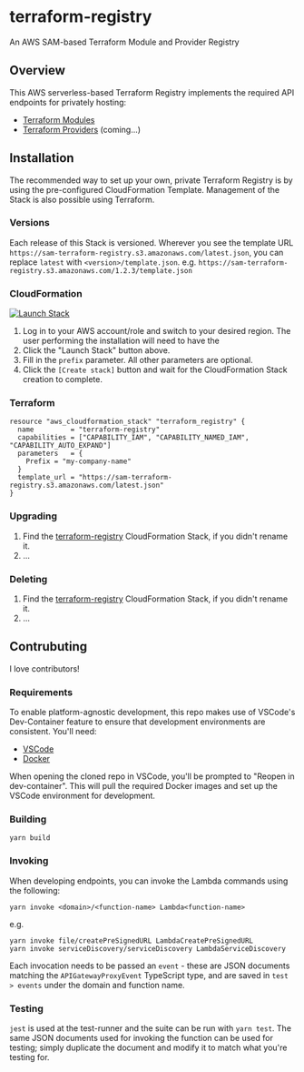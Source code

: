 # terraform-registry

An AWS SAM-based Terraform Module and Provider Registry

## Overview

This AWS serverless-based Terraform Registry implements the required API endpoints for privately hosting:

- [Terraform Modules](https://registry.terraform.io/browse/modules)
- [Terraform Providers](https://registry.terraform.io/browse/providers) (coming...)

## Installation

The recommended way to set up your own, private Terraform Registry is by using the pre-configured CloudFormation Template. Management of the Stack is also possible using Terraform.

### Versions

Each release of this Stack is versioned. Wherever you see the template URL `https://sam-terraform-registry.s3.amazonaws.com/latest.json`, you can replace `latest` with `<version>/template.json`. e.g. `https://sam-terraform-registry.s3.amazonaws.com/1.2.3/template.json`

### CloudFormation

[![Launch Stack](https://cdn.rawgit.com/buildkite/cloudformation-launch-stack-button-svg/master/launch-stack.svg)](https://console.aws.amazon.com/cloudformation/home#/stacks/new?stackName=terraform-registry&templateURL=https://sam-terraform-registry.s3.amazonaws.com/latest.json)

1. Log in to your AWS account/role and switch to your desired region. The user performing the installation will need to have the
1. Click the "Launch Stack" button above.
1. Fill in the `prefix` parameter. All other parameters are optional.
1. Click the `[Create stack]` button and wait for the CloudFormation Stack creation to complete.

### Terraform

```hcl
resource "aws_cloudformation_stack" "terraform_registry" {
  name         = "terraform-registry"
  capabilities = ["CAPABILITY_IAM", "CAPABILITY_NAMED_IAM", "CAPABILITY_AUTO_EXPAND"]
  parameters   = {
    Prefix = "my-company-name"
  }
  template_url = "https://sam-terraform-registry.s3.amazonaws.com/latest.json"
}

```

### Upgrading

1. Find the [terraform-registry](https://console.aws.amazon.com/cloudformation/home#/stacks?filteringText=terraform-registry) CloudFormation Stack, if you didn't rename it.
1. ...

### Deleting

1. Find the [terraform-registry](https://console.aws.amazon.com/cloudformation/home#/stacks?filteringText=terraform-registry) CloudFormation Stack, if you didn't rename it.
1. ...

## Contrubuting

I love contributors!

### Requirements

To enable platform-agnostic development, this repo makes use of VSCode's Dev-Container feature to ensure that development environments are consistent. You'll need:

- [VSCode](https://code.visualstudio.com/)
- [Docker](https://www.docker.com/products/docker-desktop)

When opening the cloned repo in VSCode, you'll be prompted to "Reopen in dev-container". This will pull the required Docker images and set up the VSCode environment for development.

### Building

```shell
yarn build
```

### Invoking

When developing endpoints, you can invoke the Lambda commands using the following:

```shell
yarn invoke <domain>/<function-name> Lambda<function-name>
```

e.g.

```shell
yarn invoke file/createPreSignedURL LambdaCreatePreSignedURL
yarn invoke serviceDiscovery/serviceDiscovery LambdaServiceDiscovery
```

Each invocation needs to be passed an `event` - these are JSON documents matching the `APIGatewayProxyEvent` TypeScript type, and are saved in `test > events` under the domain and function name.

### Testing

`jest` is used at the test-runner and the suite can be run with `yarn test`. The same JSON documents used for invoking the function can be used for testing; simply duplicate the document and modify it to match what you're testing for.
